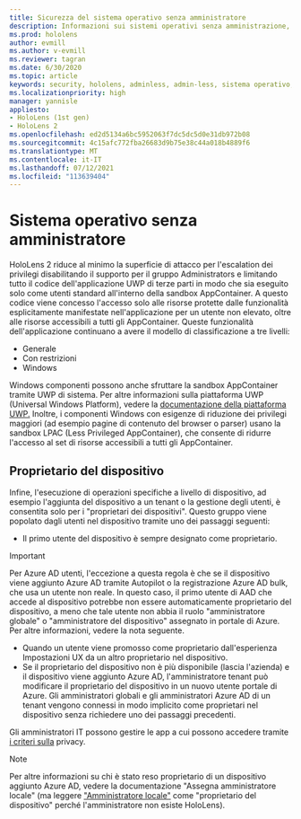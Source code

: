 ```yaml
---
title: Sicurezza del sistema operativo senza amministratore
description: Informazioni sui sistemi operativi senza amministrazione, sui proprietari dei dispositivi e sulla sicurezza HoloLens dispositivi di realtà mista.
ms.prod: hololens
author: evmill
ms.author: v-evmill
ms.reviewer: tagran
ms.date: 6/30/2020
ms.topic: article
keywords: security, hololens, adminless, admin-less, sistema operativo, sistema operativo senza amministratore, sistema operativo amministratore, sistema operativo senza amministratore, hololens 2, sicurezza hololens2,
ms.localizationpriority: high
manager: yannisle
appliesto:
- HoloLens (1st gen)
- HoloLens 2
ms.openlocfilehash: ed2d5134a6bc5952063f7dc5dc5d0e31db972b08
ms.sourcegitcommit: 4c15afc772fba26683d9b75e38c44a018b4889f6
ms.translationtype: MT
ms.contentlocale: it-IT
ms.lasthandoff: 07/12/2021
ms.locfileid: "113639404"
---
```

# <a name="admin-less-operating-system"></a>Sistema operativo senza amministratore

HoloLens 2 riduce al minimo la superficie di attacco per l'escalation dei privilegi disabilitando il supporto per il gruppo Administrators e limitando tutto il codice dell'applicazione UWP di terze parti in modo che sia eseguito solo come utenti standard all'interno della sandbox AppContainer. A questo codice viene concesso l'accesso solo alle risorse protette dalle funzionalità esplicitamente manifestate nell'applicazione per un utente non elevato, oltre alle risorse accessibili a tutti gli AppContainer.
Queste funzionalità dell'applicazione continuano a avere il modello di classificazione a tre livelli:
  * Generale
  * Con restrizioni
  * Windows

Windows componenti possono anche sfruttare la sandbox AppContainer tramite UWP di sistema. Per altre informazioni sulla piattaforma UWP (Universal Windows Platform), vedere la [documentazione della piattaforma UWP.](/windows/uwp/) Inoltre, i componenti Windows con esigenze di riduzione dei privilegi maggiori (ad esempio pagine di contenuto del browser o parser) usano la sandbox LPAC (Less Privileged AppContainer), che consente di ridurre l'accesso al set di risorse accessibili a tutti gli AppContainer.

## <a name="device-owner"></a>Proprietario del dispositivo

Infine, l'esecuzione di operazioni specifiche a livello di dispositivo, ad esempio l'aggiunta del dispositivo a un tenant o la gestione degli utenti, è consentita solo per i "proprietari dei dispositivi". Questo gruppo viene popolato dagli utenti nel dispositivo tramite uno dei passaggi seguenti:
  * Il primo utente del dispositivo è sempre designato come proprietario. 
> [!IMPORTANT]
>Per Azure AD utenti, l'eccezione a questa regola è che se il dispositivo viene aggiunto Azure AD tramite Autopilot o la registrazione Azure AD bulk, che usa un utente non reale. In questo caso, il primo utente di AAD che accede al dispositivo potrebbe non essere automaticamente proprietario del dispositivo, a meno che tale utente non abbia il ruolo "amministratore globale" o "amministratore del dispositivo" assegnato in portale di Azure. Per altre informazioni, vedere la nota seguente.  

  * Quando un utente viene promosso come proprietario dall'esperienza Impostazioni UX da un altro proprietario nel dispositivo.
  * Se il proprietario del dispositivo non è più disponibile (lascia l'azienda) e il dispositivo viene aggiunto Azure AD, l'amministratore tenant può modificare il proprietario del dispositivo in un nuovo utente portale di Azure. Gli amministratori globali e gli amministratori Azure AD di un tenant vengono connessi in modo implicito come proprietari nel dispositivo senza richiedere uno dei passaggi precedenti.  

 Gli amministratori IT possono gestire le app a cui possono accedere tramite [i criteri sulla](/windows/client-management/mdm/policy-csp-privacy) privacy. 

> [!NOTE]
> Per altre informazioni su chi è stato reso proprietario di un dispositivo aggiunto Azure AD, vedere la documentazione "Assegna amministratore locale" (ma leggere ["Amministratore locale"](/azure/active-directory/devices/assign-local-admin) come "proprietario del dispositivo" perché l'amministratore non esiste HoloLens).